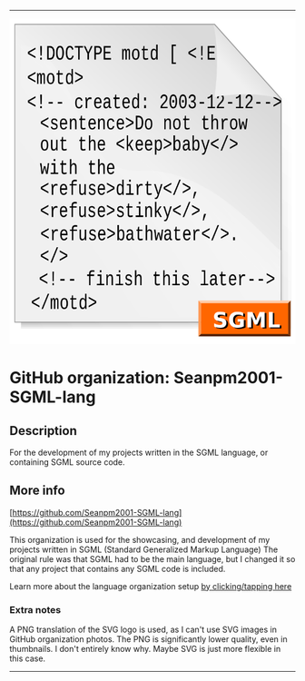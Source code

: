 
***

![800px-SGML.svg.png failed to load. The file may be missing or corrupt. Check the file path for errors first.](/AdditionalInfo/1/Seanpm2001-SGML-lang/800px-SGML.svg.png)

# GitHub organization: Seanpm2001-SGML-lang

## Description

For the development of my projects written in the SGML language, or containing SGML source code.

## More info

[https://github.com/Seanpm2001-SGML-lang](https://github.com/Seanpm2001-SGML-lang)

This organization is used for the showcasing, and development of my projects written in SGML (Standard Generalized Markup Language) The original rule was that SGML had to be the main language, but I changed it so that any project that contains any SGML code is included.

Learn more about the language organization setup [by clicking/tapping here](/AdditionalInfo/LanguageOrgs/README.md)

### Extra notes

A PNG translation of the SVG logo is used, as I can't use SVG images in GitHub organization photos. The PNG is significantly lower quality, even in thumbnails. I don't entirely know why. Maybe SVG is just more flexible in this case.

***
